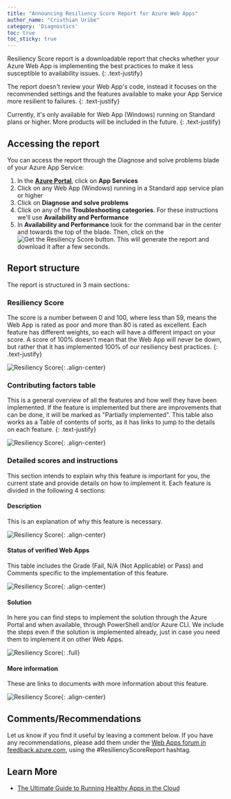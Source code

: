 ```yaml
---
title: "Announcing Resiliency Score Report for Azure Web Apps"
author_name: "Cristhian Uribe"                                  
category: 'Diagnostics'
toc: true
toc_sticky: true
---
```


Resiliency Score report is a downloadable report that checks whether your Azure Web App is implementing the best practices to make it less susceptible to availability issues.
{: .text-justify}

The report doesn't review your Web App's code, instead it focuses on the recommended settings and the features available to make your App Service more resilient to failures.
{: .text-justify}

Currently, it's only available for Web App (Windows) running on Standard plans or higher. More products will be included in the future.
{: .text-justify}

## Accessing the report

You can access the report through the Diagnose and solve problems blade of your Azure App Service:

1. In the [**Azure Portal**](https://portal.azure.com/), click on **App Services**
2. Click on any Web App (Windows) running in a Standard app service plan or higher
3. Click on **Diagnose and solve problems**
4. Click on any of the **Troubleshooting categories**. For these instructions we'll use **Availability and Performance**
5. In **Availability and Performance** look for the command bar in the center and towards the top of the blade. Then, click on the ![Get the Resiliency Score]({{site.baseurl}}/media/2022/06/ResiliencyScoreReport-Button.png "Get the Resiliency Score") button. This will generate the report and download it after a few seconds.

## Report structure

The report is structured in 3 main sections:

### Resiliency Score

The score is a number between 0 and 100, where less than 59, means the Web App is rated as poor and more than 80 is rated as excellent. Each feature has different weights, so each will have a different impact on your score.
A score of 100% doesn't mean that the Web App will never be down, but rather that it has implemented 100% of our resiliency best practices.
{: .text-justify}

![Resiliency Score]({{site.baseurl}}/media/2022/06/ResiliencyScoreReport-Score.png){: .align-center}

### Contributing factors table

This is a general overview of all the features and how well they have been implemented. If the feature is implemented but there are improvements that can be done, it will be marked as "Partially implemented".
This table also works as a Table of contents of sorts, as it has links to jump to the details on each feature.
{: .text-justify}

![Resiliency Score]({{site.baseurl}}/media/2022/06/ResiliencyScoreReport-ContributingFactors.png){: .align-center}

### Detailed scores and instructions

This section intends to explain why this feature is important for you, the current state and provide details on how to implement it.
Each feature is divided in the following 4 sections:

#### Description

This is an explanation of why this feature is necessary.

![Resiliency Score]({{site.baseurl}}/media/2022/06/ResiliencyScoreReport-Details-and-instructions-Description.png){: .align-center}

#### Status of verified Web Apps

This table includes the Grade (Fail, N/A (Not Applicable) or Pass) and Comments specific to the implementation of this feature.

![Resiliency Score]({{site.baseurl}}/media/2022/06/ResiliencyScoreReport-Details-and-instructions-Status.png){: .align-center}

#### Solution

In here you can find steps to implement the solution through the Azure Portal and when available, through PowerShell and/or Azure CLI.
We include the steps even if the solution is implemented already, just in case you need them to implement it on other Web Apps.

![Resiliency Score]({{site.baseurl}}/media/2022/06/ResiliencyScoreReport-Details-and-instructions-Solution.png){: .full}

#### More information

These are links to documents with more information about this feature.

![Resiliency Score]({{site.baseurl}}/media/2022/06/ResiliencyScoreReport-Details-and-instructions-More_information.png){: .align-center}

## Comments/Recommendations

Let us know if you find it useful by leaving a comment below.
If you have any recommendations, please add them under the [Web Apps forum in feedback.azure.com](https://feedback.azure.com/d365community/forum/b09330d1-c625-ec11-b6e6-000d3a4f0f1c "Web Apps forum in feedback.azure.com"), using the #ResiliencyScoreReport hashtag.

## Learn More

* [The Ultimate Guide to Running Healthy Apps in the Cloud](https://azure.github.io/AppService/2020/05/15/Robust-Apps-for-the-cloud.html#use-multiple-instances "The Ultimate Guide to Running Healthy Apps in the Cloud")
